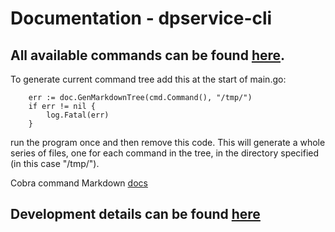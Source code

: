 # Documentation - dpservice-cli

## All available commands can be found [here](/docs/commands/).

To generate current command tree add this at the start of main.go:
```
	err := doc.GenMarkdownTree(cmd.Command(), "/tmp/")
	if err != nil {
		log.Fatal(err)
	}
```
run the program once and then remove this code.
This will generate a whole series of files, one for each command in the tree, in the directory specified (in this case "/tmp/").

Cobra command Markdown [docs](https://github.com/spf13/cobra/blob/main/doc/md_docs.md)

## Development details can be found [here](/docs/development/)
